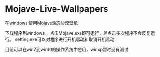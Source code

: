 # Mojave-Live-Wallpapers
在windows 使用Mojave动态沙漠壁纸

下载程序到windows ，点击Mojave.exe即可运行，若点击多次程序不会反复运行。
setting.exe可以对程序进行开机启动和取消开机启动

目前可以在win7到win10的操作系统中使用，winxp暂时没有测试
